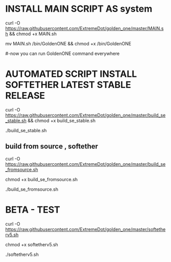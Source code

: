# INSTALL MAIN SCRIPT AS system 
curl -O https://raw.githubusercontent.com/ExtremeDot/golden_one/master/MAIN.sh && chmod +x MAIN.sh

mv MAIN.sh /bin/GoldenONE && chmod +x /bin/GoldenONE

 #-now you can run GoldenONE command everywhere

# AUTOMATED SCRIPT INSTALL SOFTETHER LATEST STABLE RELEASE

curl -O https://raw.githubusercontent.com/ExtremeDot/golden_one/master/build_se_stable.sh && chmod +x build_se_stable.sh

./build_se_stable.sh



## build from source , softether
curl -O https://raw.githubusercontent.com/ExtremeDot/golden_one/master/build_se_fromsource.sh

chmod +x build_se_fromsource.sh

./build_se_fromsource.sh

# BETA - TEST

curl -O https://raw.githubusercontent.com/ExtremeDot/golden_one/master/softetherv5.sh

chmod +x softetherv5.sh

./softetherv5.sh
